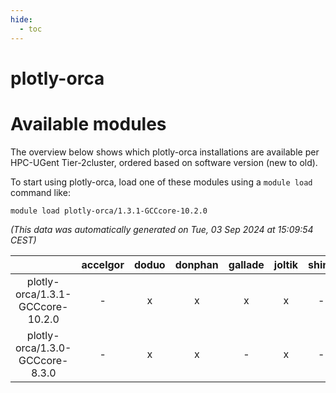 ```yaml
---
hide:
  - toc
---
```


plotly-orca
===========

# Available modules


The overview below shows which plotly-orca installations are available per HPC-UGent Tier-2cluster, ordered based on software version (new to old).

To start using plotly-orca, load one of these modules using a `module load` command like:

```shell
module load plotly-orca/1.3.1-GCCcore-10.2.0
```

*(This data was automatically generated on Tue, 03 Sep 2024 at 15:09:54 CEST)*  

| |accelgor|doduo|donphan|gallade|joltik|shinx|skitty|
| :---: | :---: | :---: | :---: | :---: | :---: | :---: | :---: |
|plotly-orca/1.3.1-GCCcore-10.2.0|-|x|x|x|x|-|x|
|plotly-orca/1.3.0-GCCcore-8.3.0|-|x|x|-|x|-|x|
